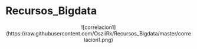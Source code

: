 # Recursos_Bigdata
<p align="center">![correlacion1](https://raw.githubusercontent.com/OsziiRk/Recursos_Bigdata/master/correlacion1.png)</p>

